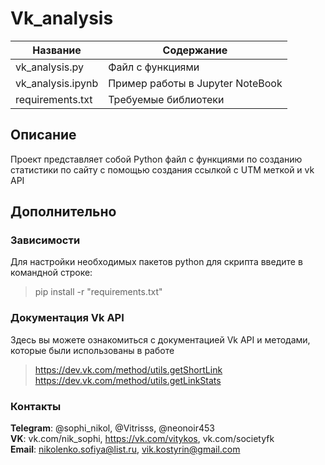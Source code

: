 # Vk_analysis   

| Название | Содержание | 
|----------------|----------------|
| vk_analysis.py | Файл с функциями |
| vk_analysis.ipynb | Пример работы в Jupyter NoteBook |
| requirements.txt | Требуемые библиотеки |


## Описание
Проект представляет собой Python файл с функциями по созданию статистики по сайту с помощью создания ссылкой с UTM меткой и vk API

##                                                                    Дополнительно
###                                                                   Зависимости

  Для настройки необходимых пакетов python для скрипта введите в командной строке:
  > pip install -r "requirements.txt"

###                                                                   Документация Vk API
  Здесь вы можете ознакомиться с документацией Vk API и методами, которые были использованы в работе
  > https://dev.vk.com/method/utils.getShortLink
  > https://dev.vk.com/method/utils.getLinkStats
  

###                                                                    Контакты


  **Telegram**: @sophi_nikol, @Vitrisss, @neonoir453\
  **VK**: vk.com/nik_sophi, https://vk.com/vitykos, vk.com/societyfk\
  **Email**: nikolenko.sofiya@list.ru, vik.kostyrin@gmail.com
